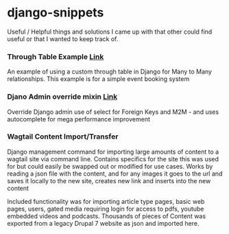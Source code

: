 # django-snippets

Useful / Helpful things and solutions I came up with that other could find useful or that I wanted to keep track of.

### Through Table Example [Link](https://github.com/j-full/django-snippets/blob/main/through-table-example-models.py)
An example of using a custom through table in Django for Many to Many relationships. This example is for a simple event booking system

### Djano Admin override mixin [Link](https://github.com/j-full/django-snippets/blob/main/admin-override-mixins.py)
Override Django admin use of select for Foreign Keys and M2M - and uses autocomplete for mega performance improvement

### Wagtail Content Import/Transfer
Django management command for importing large amounts of content to a wagtail site via command line. Contains specifics for the site this was used for but could easily be swapped out or modified for use cases. Works by reading a json file with the content, and for any images it goes to the url and saves it locally to the new site, creates new link and inserts into the new content

Included functionality was for importing article type pages, basic web pages, users, gated media requiring login for access to pdfs, youtube embedded videos and podcasts. Thousands of pieces of Content was exported from a legacy Drupal 7 website as json and imported here.

